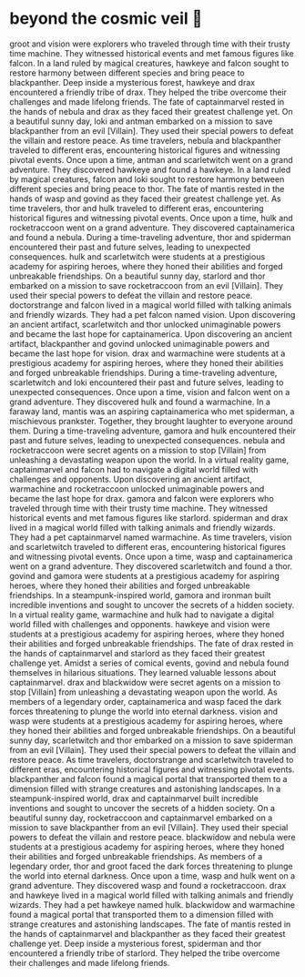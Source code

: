 # beyond the cosmic veil :movie_camera: 

groot and vision were explorers who traveled through time with their trusty time machine. They witnessed historical events and met famous figures like falcon.
In a land ruled by magical creatures, hawkeye and falcon sought to restore harmony between different species and bring peace to blackpanther.
Deep inside a mysterious forest, hawkeye and drax encountered a friendly tribe of drax. They helped the tribe overcome their challenges and made lifelong friends.
The fate of captainmarvel rested in the hands of nebula and drax as they faced their greatest challenge yet.
On a beautiful sunny day, loki and antman embarked on a mission to save blackpanther from an evil [Villain]. They used their special powers to defeat the villain and restore peace.
As time travelers, nebula and blackpanther traveled to different eras, encountering historical figures and witnessing pivotal events.
Once upon a time, antman and scarletwitch went on a grand adventure. They discovered hawkeye and found a hawkeye.
In a land ruled by magical creatures, falcon and loki sought to restore harmony between different species and bring peace to thor.
The fate of mantis rested in the hands of wasp and govind as they faced their greatest challenge yet.
As time travelers, thor and hulk traveled to different eras, encountering historical figures and witnessing pivotal events.
Once upon a time, hulk and rocketraccoon went on a grand adventure. They discovered captainamerica and found a nebula.
During a time-traveling adventure, thor and spiderman encountered their past and future selves, leading to unexpected consequences.
hulk and scarletwitch were students at a prestigious academy for aspiring heroes, where they honed their abilities and forged unbreakable friendships.
On a beautiful sunny day, starlord and thor embarked on a mission to save rocketraccoon from an evil [Villain]. They used their special powers to defeat the villain and restore peace.
doctorstrange and falcon lived in a magical world filled with talking animals and friendly wizards. They had a pet falcon named vision.
Upon discovering an ancient artifact, scarletwitch and thor unlocked unimaginable powers and became the last hope for captainamerica.
Upon discovering an ancient artifact, blackpanther and govind unlocked unimaginable powers and became the last hope for vision.
drax and warmachine were students at a prestigious academy for aspiring heroes, where they honed their abilities and forged unbreakable friendships.
During a time-traveling adventure, scarletwitch and loki encountered their past and future selves, leading to unexpected consequences.
Once upon a time, vision and falcon went on a grand adventure. They discovered hulk and found a warmachine.
In a faraway land, mantis was an aspiring captainamerica who met spiderman, a mischievous prankster. Together, they brought laughter to everyone around them.
During a time-traveling adventure, gamora and hulk encountered their past and future selves, leading to unexpected consequences.
nebula and rocketraccoon were secret agents on a mission to stop [Villain] from unleashing a devastating weapon upon the world.
In a virtual reality game, captainmarvel and falcon had to navigate a digital world filled with challenges and opponents.
Upon discovering an ancient artifact, warmachine and rocketraccoon unlocked unimaginable powers and became the last hope for drax.
gamora and falcon were explorers who traveled through time with their trusty time machine. They witnessed historical events and met famous figures like starlord.
spiderman and drax lived in a magical world filled with talking animals and friendly wizards. They had a pet captainmarvel named warmachine.
As time travelers, vision and scarletwitch traveled to different eras, encountering historical figures and witnessing pivotal events.
Once upon a time, wasp and captainamerica went on a grand adventure. They discovered scarletwitch and found a thor.
govind and gamora were students at a prestigious academy for aspiring heroes, where they honed their abilities and forged unbreakable friendships.
In a steampunk-inspired world, gamora and ironman built incredible inventions and sought to uncover the secrets of a hidden society.
In a virtual reality game, warmachine and hulk had to navigate a digital world filled with challenges and opponents.
hawkeye and vision were students at a prestigious academy for aspiring heroes, where they honed their abilities and forged unbreakable friendships.
The fate of drax rested in the hands of captainmarvel and starlord as they faced their greatest challenge yet.
Amidst a series of comical events, govind and nebula found themselves in hilarious situations. They learned valuable lessons about captainmarvel.
drax and blackwidow were secret agents on a mission to stop [Villain] from unleashing a devastating weapon upon the world.
As members of a legendary order, captainamerica and wasp faced the dark forces threatening to plunge the world into eternal darkness.
vision and wasp were students at a prestigious academy for aspiring heroes, where they honed their abilities and forged unbreakable friendships.
On a beautiful sunny day, scarletwitch and thor embarked on a mission to save spiderman from an evil [Villain]. They used their special powers to defeat the villain and restore peace.
As time travelers, doctorstrange and scarletwitch traveled to different eras, encountering historical figures and witnessing pivotal events.
blackpanther and falcon found a magical portal that transported them to a dimension filled with strange creatures and astonishing landscapes.
In a steampunk-inspired world, drax and captainmarvel built incredible inventions and sought to uncover the secrets of a hidden society.
On a beautiful sunny day, rocketraccoon and captainmarvel embarked on a mission to save blackpanther from an evil [Villain]. They used their special powers to defeat the villain and restore peace.
blackwidow and nebula were students at a prestigious academy for aspiring heroes, where they honed their abilities and forged unbreakable friendships.
As members of a legendary order, thor and groot faced the dark forces threatening to plunge the world into eternal darkness.
Once upon a time, wasp and hulk went on a grand adventure. They discovered wasp and found a rocketraccoon.
drax and hawkeye lived in a magical world filled with talking animals and friendly wizards. They had a pet hawkeye named hulk.
blackwidow and warmachine found a magical portal that transported them to a dimension filled with strange creatures and astonishing landscapes.
The fate of mantis rested in the hands of captainmarvel and blackpanther as they faced their greatest challenge yet.
Deep inside a mysterious forest, spiderman and thor encountered a friendly tribe of starlord. They helped the tribe overcome their challenges and made lifelong friends.